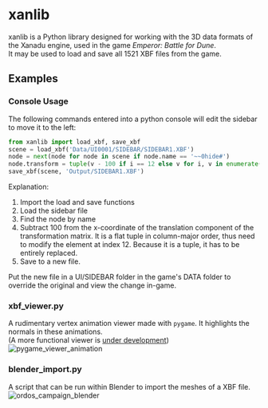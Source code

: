 # xanlib
xanlib is a Python library designed for working with the 3D data formats of the Xanadu engine, used in the game *Emperor: Battle for Dune*.  
It may be used to load and save all 1521 XBF files from the game.

## Examples
### Console Usage
The following commands entered into a python console will edit the sidebar to move it to the left:
```python
from xanlib import load_xbf, save_xbf
scene = load_xbf('Data/UI0001/SIDEBAR/SIDEBAR1.XBF')
node = next(node for node in scene if node.name == '~~0hide#')
node.transform = tuple(v - 100 if i == 12 else v for i, v in enumerate(node.transform))
save_xbf(scene, 'Output/SIDEBAR1.XBF')
```
Explanation:
1. Import the load and save functions
2. Load the sidebar file
3. Find the node by name
4. Subtract 100 from the x-coordinate of the translation component of the transformation matrix. It is a flat tuple in column-major order, thus need to modify the element at index 12. Because it is a tuple, it has to be entirely replaced.
5. Save to a new file.

Put the new file in a UI/SIDEBAR folder in the game's DATA folder to override the original and view the change in-game.

### xbf_viewer.py
A rudimentary vertex animation viewer made with `pygame`. It highlights the normals in these animations.  
(A more functional viewer is [under development](https://github.com/Lunaji/Xanadu-Animation-Viewer))
![pygame_viewer_animation](https://github.com/user-attachments/assets/b20e0c67-2c84-48ac-9d34-cf5c22e3478e)

### blender_import.py
A script that can be run within Blender to import the meshes of a XBF file.
![ordos_campaign_blender](https://github.com/user-attachments/assets/3dd75366-c3ed-44a4-8374-54ddffd868ed)

